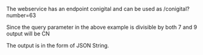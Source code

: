 The webservice has an endpoint conigital and can be used as /conigital?number=63

Since the query parameter in the above example is divisible by both 7 and 9 output will be CN

The output is in the form of JSON String.
